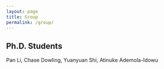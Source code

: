 ```yaml
---
layout: page
title: Group
permalink: /group/
---
```


## Ph.D. Students

Pan Li, Chase Dowling, Yuanyuan Shi, Atinuke Ademola-Idowu